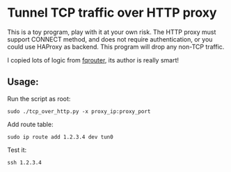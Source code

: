 # Tunnel TCP traffic over HTTP proxy

This is a toy program, play with it at your own risk. The HTTP proxy must support CONNECT method, and does not require authentication, or you could use HAProxy as backend. This program will drop any non-TCP traffic.

I copied lots of logic from [fqrouter](http://fqrouter.tumblr.com/post/51474945203/socks%E4%BB%A3%E7%90%86%E8%BD%ACvpn#_=_), its author is really smart!

## Usage:

Run the script as root:

~~~~~~~~
sudo ./tcp_over_http.py -x proxy_ip:proxy_port
~~~~~~~~

Add route table:

~~~~~~~~
sudo ip route add 1.2.3.4 dev tun0
~~~~~~~~

Test it:

~~~~~~~~
ssh 1.2.3.4
~~~~~~~~
